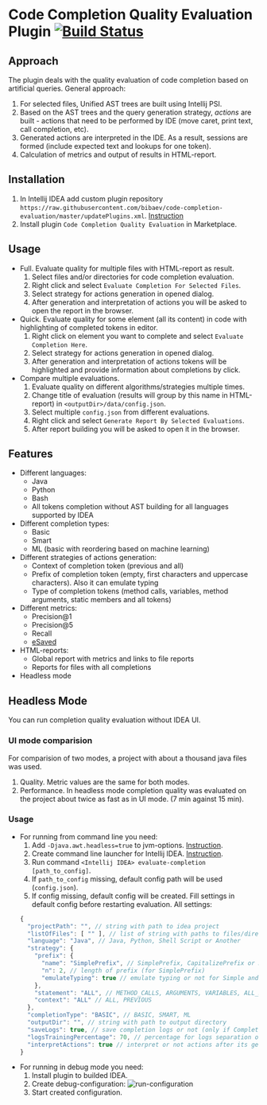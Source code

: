 # Code Completion Quality Evaluation Plugin [![Build Status](https://travis-ci.com/bibaev/code-completion-evaluation.svg?branch=master)](https://travis-ci.com/bibaev/code-completion-evaluation)

## Approach

The plugin deals with the quality evaluation of code completion based on artificial queries. General approach:
1. For selected files, Unified AST trees are built using Intellij PSI.
2. Based on the AST trees and the query generation strategy, *actions* are built - actions that need to be performed by IDE (move caret, print text, call completion, etc).
3. Generated actions are interpreted in the IDE. As a result, sessions are formed (include expected text and lookups for one token).
4. Calculation of metrics and output of results in HTML-report.

## Installation

1. In Intellij IDEA add custom plugin repository `https://raw.githubusercontent.com/bibaev/code-completion-evaluation/master/updatePlugins.xml`. [Instruction](https://www.jetbrains.com/help/idea/managing-plugins.html#repos)
2. Install plugin `Code Completion Quality Evaluation` in Marketplace.

## Usage
- Full. Evaluate quality for multiple files with HTML-report as result.
  1. Select files and/or directories for code completion evaluation.
  2. Right click and select `Evaluate Completion For Selected Files`.
  3. Select strategy for actions generation in opened dialog.
  4. After generation and interpretation of actions you will be asked to open the report in the browser.
- Quick. Evaluate quality for some element (all its content) in code with highlighting of completed tokens in editor.
  1. Right click on element you want to complete and select `Evaluate Completion Here`.
  2. Select strategy for actions generation in opened dialog.
  3. After generation and interpretation of actions tokens will be highlighted and provide information about completions by click.
- Compare multiple evaluations.
  1. Evaluate quality on different algorithms/strategies multiple times.
  2. Change title of evaluation (results will group by this name in HTML-report) in `<outputDir>/data/config.json`.
  3. Select multiple `config.json` from different evaluations.
  4. Right click and select `Generate Report By Selected Evaluations`.
  5. After report building you will be asked to open it in the browser.

## Features

- Different languages:
  - Java
  - Python
  - Bash
  - All tokens completion without AST building for all languages supported by IDEA
- Different completion types:
  - Basic
  - Smart
  - ML (basic with reordering based on machine learning)
- Different strategies of actions generation:
  - Context of completion token (previous and all)
  - Prefix of completion token (empty, first characters and uppercase characters). Also it can emulate typing
  - Type of completion tokens (method calls, variables, method arguments, static members and all tokens)
- Different metrics:
  - Precision@1
  - Precision@5
  - Recall
  - [eSaved](http://terrierteam.dcs.gla.ac.uk/publications/kharitonov-sigir2013.pdf)
- HTML-reports:
  - Global report with metrics and links to file reports
  - Reports for files with all completions
- Headless mode

## Headless Mode

You can run completion quality evaluation without IDEA UI.

### UI mode comparision

For comparision of two modes, a project with about a thousand java files was used.

1. Quality. Metric values are the same for both modes.
2. Performance. In headless mode completion quality was evaluated on the project about twice as fast as in UI mode. (7 min against 15 min).

### Usage

- For running from command line you need:
  1. Add `-Djava.awt.headless=true` to jvm-options. [Instruction](https://www.jetbrains.com/help/idea/tuning-the-ide.html).
  2. Create command line launcher for Intellij IDEA. [Instruction](https://www.jetbrains.com/help/idea/working-with-the-ide-features-from-command-line.html).
  3. Run command `<Intellij IDEA> evaluate-completion [path_to_config]`.
  4. If `path_to_config` missing, default config path will be used (`config.json`). 
  5. If config missing, default config will be created. Fill settings in default config before restarting evaluation. All settings:
    ```javascript
    {
      "projectPath": "", // string with path to idea project
      "listOfFiles": [ "" ], // list of string with paths to files/directories for evaluation
      "language": "Java", // Java, Python, Shell Script or Another
      "strategy": {
        "prefix": {
          "name": "SimplePrefix", // SimplePrefix, CapitalizePrefix or NoPrefix
          "n": 2, // length of prefix (for SimplePrefix)
          "emulateTyping": true // emulate typing or not for Simple and Capitalize prefix
        },
        "statement": "ALL", // METHOD_CALLS, ARGUMENTS, VARIABLES, ALL_STATIC, ALL, ALL_TOKENS
        "context": "ALL" // ALL, PREVIOUS
      },
      "completionType": "BASIC", // BASIC, SMART, ML
      "outputDir": "", // string with path to output directory
      "saveLogs": true, // save completion logs or not (only if Completion-Stats-Collector plugin installed)
      "logsTrainingPercentage": 70, // percentage for logs separation on training/validate
      "interpretActions": true // interpret or not actions after its generation
    }
- For running in debug mode you need:
  1. Install plugin to builded IDEA.
  2. Create debug-configuration:
    ![run-configuration](https://user-images.githubusercontent.com/7608535/61994170-ef155a80-b07f-11e9-9a5b-fbfba5008875.png)
  3. Start created configuration.
